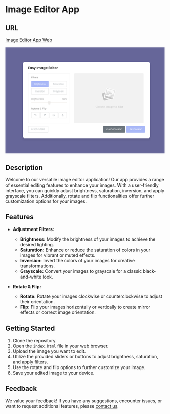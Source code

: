 # Image Editor App

## URL

[Image Editor App Web](https://rodrisolisavila.github.io/image-editor/)

![image-editor](preview.png)

## Description

Welcome to our versatile image editor application! Our app provides a range of essential editing features to enhance your images. With a user-friendly interface, you can quickly adjust brightness, saturation, inversion, and apply grayscale filters. Additionally, rotate and flip functionalities offer further customization options for your images.

## Features

- **Adjustment Filters:**
  - **Brightness:** Modify the brightness of your images to achieve the desired lighting.
  - **Saturation:** Enhance or reduce the saturation of colors in your images for vibrant or muted effects.
  - **Inversion:** Invert the colors of your images for creative transformations.
  - **Grayscale:** Convert your images to grayscale for a classic black-and-white look.

- **Rotate & Flip:**
  - **Rotate:** Rotate your images clockwise or counterclockwise to adjust their orientation.
  - **Flip:** Flip your images horizontally or vertically to create mirror effects or correct image orientation.

## Getting Started

1. Clone the repository.
2. Open the `index.html` file in your web browser.
3. Upload the image you want to edit.
4. Utilize the provided sliders or buttons to adjust brightness, saturation, and apply filters.
5. Use the rotate and flip options to further customize your image.
6. Save your edited image to your device.

## Feedback

We value your feedback! If you have any suggestions, encounter issues, or want to request additional features, please [contact us](mailto:rodri.solis.avila@gmail.com).

